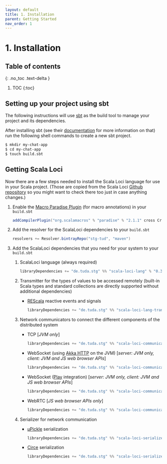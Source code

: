 ```yaml
---
layout: default
title: 1. Installation
parent: Getting Started
nav_order: 1
---
```


<h1>1. Installation</h1>

## Table of contents
{: .no_toc .text-delta }

1. TOC
{:toc}

## Setting up your project using sbt

The following instructions will use [sbt](https://www.scala-sbt.org) as the build tool to manage your project and its dependencies.

After installing sbt (see their [documentation](https://www.scala-sbt.org/1.x/docs/index.html) for more information on that) run the following shell commands to create a new sbt project. 

```bash
$ mkdir my-chat-app
$ cd my-chat-app
$ touch build.sbt
```

## Getting Scala Loci

Now there are a few steps needed to install the Scala Loci language for use in your Scala project. (Those are copied from the Scala Loci [Github repository](https://github.com/scala-loci/scala-loci) so you might want to check there too just in case anything changes.)

1. Enable the [Macro Paradise Plugin](http://docs.scala-lang.org/overviews/macros/paradise.html) (for macro annotations) in your `build.sbt`

   ```scala
   addCompilerPlugin("org.scalamacros" % "paradise" % "2.1.1" cross CrossVersion.patch)
   ```

2. Add the resolver for the ScalaLoci dependencies to your `build.sbt`

   ```scala
   resolvers += Resolver.bintrayRepo("stg-tud", "maven")
   ```

3. Add the ScalaLoci dependencies that you need for your system to your `build.sbt`

   1. ScalaLoci language (always required)

      ```scala
      libraryDependencies += "de.tuda.stg" %% "scala-loci-lang" % "0.3.0"
      ```

   2. Transmitter for the types of values to be accessed remotely
      (built-in Scala types and standard collections are directly supported without additional dependencies)

      * [REScala](http://www.rescala-lang.com/) reactive events and signals

        ```scala
        libraryDependencies += "de.tuda.stg" %% "scala-loci-lang-transmitter-rescala" % "0.3.0"
        ```

   3. Network communicators to connect the different components of the distributed system

      * TCP [*JVM only*]
  
        ```scala
        libraryDependencies += "de.tuda.stg" %% "scala-loci-communicator-tcp" % "0.3.0"
        ```

      * WebSocket (using [Akka HTTP](http://doc.akka.io/docs/akka-http/current/) on the JVM) [*server: JVM only, client: JVM and JS web browser APIs*]

        ```scala
        libraryDependencies += "de.tuda.stg" %% "scala-loci-communicator-ws-akka" % "0.3.0"
        ```

      * WebSocket ([Play](http://www.playframework.com) integration) [*server: JVM only, client: JVM and JS web browser APIs*]

        ```scala
        libraryDependencies += "de.tuda.stg" %% "scala-loci-communicator-ws-akka-play" % "0.3.0"
        ```

      * WebRTC [*JS web browser APIs only*]

        ```scala
        libraryDependencies += "de.tuda.stg" %% "scala-loci-communicator-webrtc" % "0.3.0"
        ```

   4. Serializer for network communication

      * [µPickle](http://www.lihaoyi.com/upickle/) serialization

        ```scala
        libraryDependencies += "de.tuda.stg" %% "scala-loci-serializer-upickle" % "0.3.0"
        ```

      * [Circe](http://circe.github.io/circe/) serialization

        ```scala
        libraryDependencies += "de.tuda.stg" %% "scala-loci-serializer-circe" % "0.3.0"
        ```